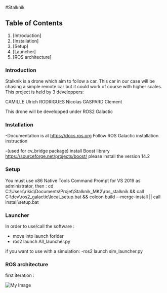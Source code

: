 
#Stalknik

## Table of Contents


1. [Introduction]
2. [Installation]
3. [Setup]
4. [Launcher]
5. [ROS architecture]


### Introduction

Stalknik is a drone which aim to follow a car.
This car in our case will be chasing a simple remote car but it could work of course with higher scales.
This project is held by 3 developpers: 

CAMILLE Ulrich
RODRIGUES Nicolas
GASPARD Clement

This drone will be developped under ROS2 Galactic

### Installation

-Documentation is at https://docs.ros.org
Follow ROS Galactic installation instruction

-(used for cv_bridge package) install Boost library 
https://sourceforge.net/projects/boost/
please install the version 14.2


### Setup

You must use x86 Native Tools Command Prompt for VS 2019 as administrator, then :
cd C:\Users\rikic\Documents\Projet\Stalknik_MK2\ros_stalknik && call C:\dev\ros2_galactic\local_setup.bat && colcon build --merge-install || call install\setup.bat



### Launcher

In order to use/call the software :
- move into launch forlder
- ros2 launch All_launcher.py

if you want to use with a simulation:
-ros2 launch sim_launcher.py


### ROS architecture

first iteration :

![My Image](Stalknik_MK2/PFE_image/rosgraph27022022.png)

